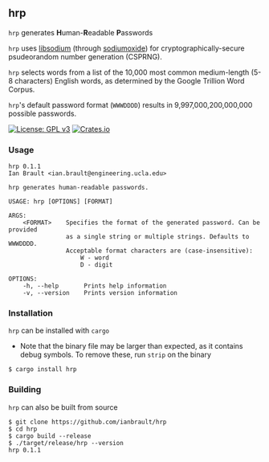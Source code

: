 ## hrp

`hrp` generates **H**uman-**R**eadable **P**asswords

`hrp` uses [libsodium](https://libsodium.gitbook.io/doc/) (through
[sodiumoxide](https://docs.rs/sodiumoxide/0.2.5/sodiumoxide/)) for
cryptographically-secure psudeorandom number generation (CSPRNG).

`hrp` selects words from a list of the 10,000 most common medium-length (5-8
characters) English words, as determined by the Google Trillion Word Corpus.

`hrp`'s default password format (`WWWDDDD`) results in 9,997,000,200,000,000
possible passwords.

[![License: GPL v3](https://img.shields.io/badge/License-GPLv3-blue.svg)](https://www.gnu.org/licenses/gpl-3.0)
[![Crates.io](https://img.shields.io/crates/v/hrp.svg)](https://crates.io/crates/hrp)

### Usage

```
hrp 0.1.1
Ian Brault <ian.brault@engineering.ucla.edu>

hrp generates human-readable passwords.

USAGE: hrp [OPTIONS] [FORMAT]

ARGS:
    <FORMAT>    Specifies the format of the generated password. Can be provided
                as a single string or multiple strings. Defaults to WWWDDDD.
                Acceptable format characters are (case-insensitive):
                    W - word
                    D - digit

OPTIONS:
    -h, --help       Prints help information
    -v, --version    Prints version information
```

### Installation

`hrp` can be installed with `cargo`

- Note that the binary file may be larger than expected, as it contains debug
symbols. To remove these, run `strip` on the binary

```
$ cargo install hrp
```

### Building

`hrp` can also be built from source

```
$ git clone https://github.com/ianbrault/hrp
$ cd hrp
$ cargo build --release
$ ./target/release/hrp --version
hrp 0.1.1
```
